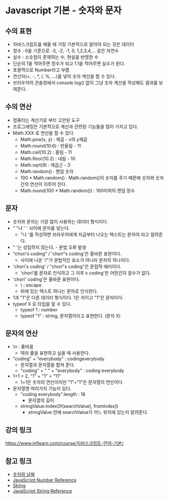 # Javascript 기본 - 숫자와 문자

## 수의 표현

- 자바스크립트를 배울 때 가장 기본적으로 알아야 되는 것은 데이터
- 정수 : 0을 기준으로 -3, -2, -1, 0, 1,2,3,4,... 같은 자연수
- 실수 : 소숫점이 존재하는 수, 현실을 반영한 수
- 단순히 1을 적어주면 정수가 되고 1.1을 적어주면 실수가 된다.
- 포괄적으로 Number라고 부름
- 연산자(+, -, *, /, %, ...)를 넣어 숫자 계산을 할 수 있다.
- 브라우저의 콘솔창에서 console.log() 없이 그냥 숫자 계산을 작성해도 결과를 보여준다.

## 수의 연산

- 컴퓨터는 계산기로 부터 고안된 도구
- 프로그래밍은 기본적으로 계산과 관련된 기능들을 많이 가지고 있다.
- Math.XXX 로 연산을 할 수 있다.
    - Math.pow(x, y) : 제곱 - x의 y제곱
    - Math.round(10.6) : 반올림 - 11
    - Math.ceil(10.2) : 올림 - 11
    - Math.floor(10.2) : 내림 - 10
    - Math.sqrt(9) : 제곱근 - 3
    - Math.random() : 랜덤 숫자
    - 100 * Math.random() : Math.random()이 숫자를 주기 때문에 숫자와 숫자간의 연산이 이루어 진다.
    - Math.round(100 * Math.random()) : 100이하의 랜덤 정수

## 문자

- 숫자와 문자는 가장 많이 사용하는 데이터 형식이다.
- " "나 ' ' 사이에 문자를 넣는다.
    - "나 '를 작성하면 브라우저에게 지금부터 나오는 텍스트는 문자야 라고 알려준다.
- " '는 성립하지 않는다. - 문법 오류 발생
- "chori's coding" / 'chori"s coding'은 올바른 표현이다.
    - 사이에 나온 '/"가 문법적인 요소가 아니라 문자의 하나이다.
- 'chori's coding' / "chori"s coding"은 문접적 에러이다.
    - 'chori'를 문자로 인식하고 그 이후 s coding'은 어떤건지 알수가 없다.
- 'chori\' coding'은 올바른 표현이다.
    - \ : escape
    - 뒤에 있는 텍스트 하나는 문자로 인식한다.
- 1과 "1"은 다른 데이터 형식이다. 1은 자이고 "1"은 문자이다.
- typeof X 로 타입을 알 수 있다.
    - typeof 1 : number
    - typeof "1" : string, 문자열이라고 표현한다. (문자 X)

## 문자의 연산

- \n : 줄바꿈
    - 여러 줄을 표현하고 싶을 때 사용한다.
- "coding" + "everybody" : codingeverybody
    - 문자열과 문자열을 합쳐 준다.
    - "coding" + " " + "everybody" : coding everybody
- 1+1 = 2, "1" + "1" = "11"
    - 1+1은 숫자의 연산이지만 "1"+"1"은 문자열의 연산이다.
- 문자열엔 여러가지 기능이 있다.
    - "coding everybody".length : 16
        - 문자열의 길이
    - stringValue.indexOf(searchValue[, fromIndex])
        - stringValue 안에 searchValue가 어느 위치에 있는지 알려준다.

## 강의 링크
https://www.inflearn.com/course/지바스크립트-언어-기본/

## 참고 링크
- [숫자와 날짜](https://developer.mozilla.org/ko/docs/Web/JavaScript/Guide/Numbers_and_dates)
- [JavaScript Number Reference](https://www.w3schools.com/jsref/jsref_obj_number.asp)
- [String](https://developer.mozilla.org/ko/docs/Web/JavaScript/Reference/Global_Objects/String)
- [JavaScript String Reference](https://www.w3schools.com/jsref/jsref_obj_string.asp)